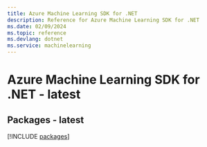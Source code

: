 ```yaml
---
title: Azure Machine Learning SDK for .NET
description: Reference for Azure Machine Learning SDK for .NET
ms.date: 02/09/2024
ms.topic: reference
ms.devlang: dotnet
ms.service: machinelearning
---
```

# Azure Machine Learning SDK for .NET - latest
## Packages - latest
[!INCLUDE [packages](machine-learning-index.md)]